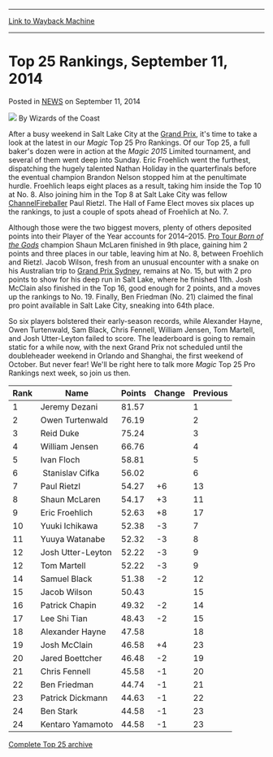 
---
[Link to Wayback Machine](https://web.archive.org/web/20220807151604/https://magic.wizards.com/en/articles/archive/top-25-rankings-september-11-2014-2014-09-11)

[_metadata_:author]:- "Wizards of the Coast"
[_metadata_:description]:- "Grand Prix Salt Lake City shuffled the Top 25 lineup."
[_metadata_:generator]:- "Drupal 7 (http://drupal.org)"
[_metadata_:node]:- "373786"
[_metadata_:publish_date]:- "2014-09-11"
[_metadata_:source]:- "div-main-content"
[_metadata_:title]:- "Top 25 Rankings, September 11, 2014"
[_metadata_:wayback_capture_timestamp]:- "2022-08-07 15:16:04"
[_metadata_:wayback_raw_url]:- "https://web.archive.org/web/20220807151604id_/https://magic.wizards.com/en/articles/archive/top-25-rankings-september-11-2014-2014-09-11"
[_metadata_:wayback_url]:- "https://magic.wizards.com/en/articles/archive/top-25-rankings-september-11-2014-2014-09-11"
---


Top 25 Rankings, September 11, 2014
===================================



 Posted in [NEWS](/en/articles)
 on September 11, 2014 






![](https://media.magic.wizards.com/styles/auth_small/public/images/person/wizards_author.jpg)
By Wizards of the Coast











After a busy weekend in Salt Lake City at the [Grand Prix](http://magic.wizards.com/en/events/coverage/gpslc14), it's time to take a look at the latest in our *Magic* Top 25 Pro Rankings. Of our Top 25, a full baker's dozen were in action at the *Magic 2015* Limited tournament, and several of them went deep into Sunday. Eric Froehlich went the furthest, dispatching the hugely talented Nathan Holiday in the quarterfinals before the eventual champion Brandon Nelson stopped him at the penultimate hurdle. Froehlich leaps eight places as a result, taking him inside the Top 10 at No. 8. Also joining him in the Top 8 at Salt Lake City was fellow [ChannelFireballer](http://store.channelfireball.com/landing) Paul Rietzl. The Hall of Fame Elect moves six places up the rankings, to just a couple of spots ahead of Froehlich at No. 7.



Although those were the two biggest movers, plenty of others deposited points into their Player of the Year accounts for 2014–2015. [Pro Tour *Born of the Gods*](http://magic.wizards.com/en/events/coverage/ptbng14) champion Shaun McLaren finished in 9th place, gaining him 2 points and three places in our table, leaving him at No. 8, between Froehlich and Rietzl. Jacob Wilson, fresh from an unusual encounter with a snake on his Australian trip to [Grand Prix Sydney](http://magic.wizards.com/en/events/coverage/gpsyd14), remains at No. 15, but with 2 pro points to show for his deep run in Salt Lake, where he finished 11th. Josh McClain also finished in the Top 16, good enough for 2 points, and a moves up the rankings to No. 19. Finally, Ben Friedman (No. 21) claimed the final pro point available in Salt Lake City, sneaking into 64th place.



So six players bolstered their early-season records, while Alexander Hayne, Owen Turtenwald, Sam Black, Chris Fennell, William Jensen, Tom Martell, and Josh Utter-Leyton failed to score. The leaderboard is going to remain static for a while now, with the next Grand Prix not scheduled until the doubleheader weekend in Orlando and Shanghai, the first weekend of October. But never fear! We'll be right here to talk more *Magic* Top 25 Pro Rankings next week, so join us then.




| Rank | Name | Points | Change | Previous |
| --- | --- | --- | --- | --- |
| 1 | Jeremy Dezani | 81.57 |  | 1 |
| 2 | Owen Turtenwald | 76.19 |  | 2 |
| 3 | Reid Duke | 75.24 |  | 3 |
| 4 | William Jensen | 66.76 |  | 4 |
| 5 | Ivan Floch | 58.81 |  | 5 |
| 6 |  Stanislav Cifka | 56.02 |  | 6 |
| 7 | Paul Rietzl | 54.27 |  +6 | 13 |
| 8 | Shaun McLaren | 54.17 |  +3 | 11 |
| 9 | Eric Froehlich | 52.63 |  +8 | 17 |
| 10 | Yuuki Ichikawa | 52.38 |  -3 | 7 |
| 11 | Yuuya Watanabe | 52.32 |  -3 | 8 |
| 12 | Josh Utter-Leyton | 52.22 |  -3 | 9 |
| 12 | Tom Martell | 52.22 |  -3 | 9 |
| 14 | Samuel Black | 51.38 |  -2 | 12 |
| 15 | Jacob Wilson | 50.43 |  | 15 |
| 16 | Patrick Chapin | 49.32 |  -2 | 14 |
| 17 | Lee Shi Tian | 48.43 |  -2 | 15 |
| 18 | Alexander Hayne | 47.58 |  | 18 |
| 19 | Josh McClain | 46.58 |  +4 | 23 |
| 20 | Jared Boettcher | 46.48 |  -2 | 19 |
| 21 | Chris Fennell | 45.58 |  -1 | 20 |
| 22 | Ben Friedman | 44.74 |  -1 | 21 |
| 23 | Patrick Dickmann | 44.63 |  -1 | 22 |
| 24 | Ben Stark | 44.58 |  -1 | 23 |
| 24 | Kentaro Yamamoto | 44.58 |  -1 | 23 |





[Complete Top 25 archive](/node/140916)







